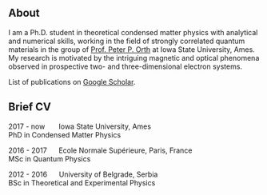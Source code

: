 ## About

I am a Ph.D. student in theoretical condensed matter physics with analytical and numerical skills, working in the field of strongly correlated quantum materials in the group of <a href="https://faculty.sites.iastate.edu/porth/">Prof. Peter P. Orth</a> at Iowa State University, Ames. My research is motivated by the intriguing magnetic and optical phenomena observed in prospective two- and three-dimensional electron systems.

List of publications on <a href="https://scholar.google.com/citations?user=GeuszIgAAAAJ">Google Scholar</a>. 

## Brief CV

2017 - now &nbsp;&nbsp;&nbsp;&nbsp;&nbsp;&nbsp;Iowa State University, Ames <br/>
PhD in Condensed Matter Physics

2016 - 2017&nbsp;&nbsp;&nbsp;&nbsp;&nbsp;&nbsp;Ecole Normale Supérieure, Paris, France <br/>
MSc in Quantum Physics

2012 - 2016&nbsp;&nbsp;&nbsp;&nbsp;&nbsp;&nbsp;University of Belgrade, Serbia <br/>
BSc in Theoretical and Experimental Physics
